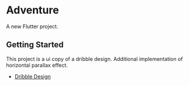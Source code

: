 # Adventure

A new Flutter project.

## Getting Started

This project is a ui copy of a dribble design. Additional implementation of horizontal parallax effect.

- [Dribble Design](https://dribbble.com/shots/22465375-Adventure-and-Trip-Planner-App)
